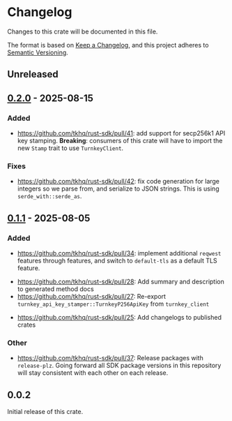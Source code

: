 # Changelog

Changes to this crate will be documented in this file.

The format is based on [Keep a Changelog](https://keepachangelog.com/en/1.1.0/),
and this project adheres to [Semantic Versioning](https://semver.org/spec/v2.0.0.html).

## Unreleased

## [0.2.0](https://github.com/tkhq/rust-sdk/compare/turnkey_client-v0.1.1...turnkey_client-v0.2.0) - 2025-08-15

### Added

- https://github.com/tkhq/rust-sdk/pull/41: add support for secp256k1 API key stamping. **Breaking**: consumers of this crate will have to import the new `Stamp` trait to use `TurnkeyClient`.

### Fixes

- https://github.com/tkhq/rust-sdk/pull/42: fix code generation for large integers so we parse from, and serialize to JSON strings. This is using `serde_with::serde_as`.

## [0.1.1](https://github.com/tkhq/rust-sdk/compare/turnkey_client-v0.0.2...turnkey_client-v0.1.1) - 2025-08-05

### Added

- https://github.com/tkhq/rust-sdk/pull/34: implement additional `reqwest` features through features, and switch to `default-tls` as a default TLS feature.
* https://github.com/tkhq/rust-sdk/pull/28: Add summary and description to generated method docs
* https://github.com/tkhq/rust-sdk/pull/27: Re-export `turnkey_api_key_stamper::TurnkeyP256ApiKey` from `turnkey_client`
- https://github.com/tkhq/rust-sdk/pull/25: Add changelogs to published crates

### Other

- https://github.com/tkhq/rust-sdk/pull/37: Release packages with `release-plz`. Going forward all SDK package versions in this repository will stay consistent with each other on each release.

## 0.0.2

Initial release of this crate.
